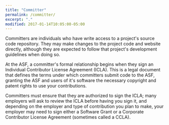 ```yaml
---
title: "Committer"
permalink: /committer/
excerpt: "."
modified: 2017-01-14T10:05:00-05:00
---
```


Committers are individuals who have write access to a project's source code repository. They may make changes to the project code and website directly, although they are expected to follow that project's development guidelines when doing so.

At the ASF, a committer's formal relationship begins when they sign an Individual Contributor License Agreement (ICLA). This is a legal document that defines the terms under which committers submit code to the ASF, granting the ASF and users of it's software the necessary copyright and patent rights to use your contributions.

Committers must ensure that they are authorized to sign the ICLA; many employers will ask to review the ICLA before having you sign it, and depending on the employer and type of contribution you plan to make, your employer may need to sign either a Software Grant or a Corporate Contributor License Agreement (sometimes called a CCLA).
